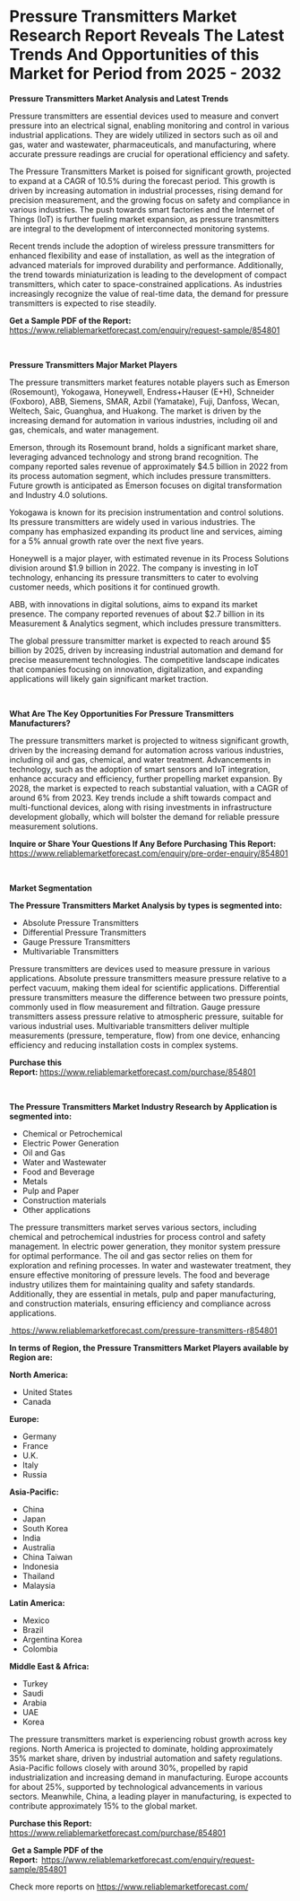 <p><h1>Pressure Transmitters Market Research Report Reveals The Latest Trends And Opportunities of this Market for Period from 2025 - 2032</h1></p><p><strong>Pressure Transmitters Market Analysis and Latest Trends</strong></p>
<p><p>Pressure transmitters are essential devices used to measure and convert pressure into an electrical signal, enabling monitoring and control in various industrial applications. They are widely utilized in sectors such as oil and gas, water and wastewater, pharmaceuticals, and manufacturing, where accurate pressure readings are crucial for operational efficiency and safety.</p><p>The Pressure Transmitters Market is poised for significant growth, projected to expand at a CAGR of 10.5% during the forecast period. This growth is driven by increasing automation in industrial processes, rising demand for precision measurement, and the growing focus on safety and compliance in various industries. The push towards smart factories and the Internet of Things (IoT) is further fueling market expansion, as pressure transmitters are integral to the development of interconnected monitoring systems.</p><p>Recent trends include the adoption of wireless pressure transmitters for enhanced flexibility and ease of installation, as well as the integration of advanced materials for improved durability and performance. Additionally, the trend towards miniaturization is leading to the development of compact transmitters, which cater to space-constrained applications. As industries increasingly recognize the value of real-time data, the demand for pressure transmitters is expected to rise steadily.</p></p>
<p><strong>Get a Sample PDF of the Report:&nbsp;</strong> <a href="https://www.reliablemarketforecast.com/enquiry/request-sample/854801?utm_campaign=2320&utm_medium=2&utm_source=Github&utm_content=ia&utm_term=08042025&utm_id=pressure-transmitters">https://www.reliablemarketforecast.com/enquiry/request-sample/854801</a></p>
<p>&nbsp;</p>
<p><strong>Pressure Transmitters Major Market Players</strong></p>
<p><p>The pressure transmitters market features notable players such as Emerson (Rosemount), Yokogawa, Honeywell, Endress+Hauser (E+H), Schneider (Foxboro), ABB, Siemens, SMAR, Azbil (Yamatake), Fuji, Danfoss, Wecan, Weltech, Saic, Guanghua, and Huakong. The market is driven by the increasing demand for automation in various industries, including oil and gas, chemicals, and water management.</p><p>Emerson, through its Rosemount brand, holds a significant market share, leveraging advanced technology and strong brand recognition. The company reported sales revenue of approximately $4.5 billion in 2022 from its process automation segment, which includes pressure transmitters. Future growth is anticipated as Emerson focuses on digital transformation and Industry 4.0 solutions.</p><p>Yokogawa is known for its precision instrumentation and control solutions. Its pressure transmitters are widely used in various industries. The company has emphasized expanding its product line and services, aiming for a 5% annual growth rate over the next five years.</p><p>Honeywell is a major player, with estimated revenue in its Process Solutions division around $1.9 billion in 2022. The company is investing in IoT technology, enhancing its pressure transmitters to cater to evolving customer needs, which positions it for continued growth.</p><p>ABB, with innovations in digital solutions, aims to expand its market presence. The company reported revenues of about $2.7 billion in its Measurement & Analytics segment, which includes pressure transmitters.</p><p>The global pressure transmitter market is expected to reach around $5 billion by 2025, driven by increasing industrial automation and demand for precise measurement technologies. The competitive landscape indicates that companies focusing on innovation, digitalization, and expanding applications will likely gain significant market traction.</p></p>
<p>&nbsp;</p>
<p><strong>What Are The Key Opportunities For Pressure Transmitters Manufacturers?</strong></p>
<p><p>The pressure transmitters market is projected to witness significant growth, driven by the increasing demand for automation across various industries, including oil and gas, chemical, and water treatment. Advancements in technology, such as the adoption of smart sensors and IoT integration, enhance accuracy and efficiency, further propelling market expansion. By 2028, the market is expected to reach substantial valuation, with a CAGR of around 6% from 2023. Key trends include a shift towards compact and multi-functional devices, along with rising investments in infrastructure development globally, which will bolster the demand for reliable pressure measurement solutions.</p></p>
<p><strong>Inquire or Share Your Questions If Any Before Purchasing This Report:</strong> <a href="https://www.reliablemarketforecast.com/enquiry/pre-order-enquiry/854801?utm_campaign=2320&utm_medium=2&utm_source=Github&utm_content=ia&utm_term=08042025&utm_id=pressure-transmitters">https://www.reliablemarketforecast.com/enquiry/pre-order-enquiry/854801</a></p>
<p>&nbsp;</p>
<p><strong>Market Segmentation</strong></p>
<p><strong>The Pressure Transmitters Market Analysis by types is segmented into:</strong></p>
<p><ul><li>Absolute Pressure Transmitters</li><li>Differential Pressure Transmitters</li><li>Gauge Pressure Transmitters</li><li>Multivariable Transmitters</li></ul></p>
<p><p>Pressure transmitters are devices used to measure pressure in various applications. Absolute pressure transmitters measure pressure relative to a perfect vacuum, making them ideal for scientific applications. Differential pressure transmitters measure the difference between two pressure points, commonly used in flow measurement and filtration. Gauge pressure transmitters assess pressure relative to atmospheric pressure, suitable for various industrial uses. Multivariable transmitters deliver multiple measurements (pressure, temperature, flow) from one device, enhancing efficiency and reducing installation costs in complex systems.</p></p>
<p><strong>Purchase this Report:&nbsp;</strong><a href="https://www.reliablemarketforecast.com/purchase/854801?utm_campaign=2320&utm_medium=2&utm_source=Github&utm_content=ia&utm_term=08042025&utm_id=pressure-transmitters">https://www.reliablemarketforecast.com/purchase/854801</a></p>
<p>&nbsp;</p>
<p><strong>The Pressure Transmitters Market Industry Research by Application is segmented into:</strong></p>
<p><ul><li>Chemical or Petrochemical</li><li>Electric Power Generation</li><li>Oil and Gas</li><li>Water and Wastewater</li><li>Food and Beverage</li><li>Metals</li><li>Pulp and Paper</li><li>Construction materials</li><li>Other applications</li></ul></p>
<p><p>The pressure transmitters market serves various sectors, including chemical and petrochemical industries for process control and safety management. In electric power generation, they monitor system pressure for optimal performance. The oil and gas sector relies on them for exploration and refining processes. In water and wastewater treatment, they ensure effective monitoring of pressure levels. The food and beverage industry utilizes them for maintaining quality and safety standards. Additionally, they are essential in metals, pulp and paper manufacturing, and construction materials, ensuring efficiency and compliance across applications.</p></p>
<p><a href="https://www.reliablemarketforecast.com/pressure-transmitters-r854801?utm_campaign=2320&utm_medium=2&utm_source=Github&utm_content=ia&utm_term=08042025&utm_id=pressure-transmitters">&nbsp;https://www.reliablemarketforecast.com/pressure-transmitters-r854801</a></p>
<p><strong>In terms of Region, the Pressure Transmitters Market Players available by Region are:</strong></p>
<p>
    <p> <strong> North America: </strong>
        <ul>
            <li>United States</li>
            <li>Canada</li>
        </ul>
        </p> 
    <p> <strong> Europe: </strong>
        <ul>
            <li>Germany</li>
            <li>France</li>
            <li>U.K.</li>
            <li>Italy</li>
            <li>Russia</li>
        </ul>
        </p> 
    <p> <strong> Asia-Pacific: </strong>
        <ul>
            <li>China</li>
            <li>Japan</li>
            <li>South Korea</li>
            <li>India</li>
            <li>Australia</li>
            <li>China Taiwan</li>
            <li>Indonesia</li>
            <li>Thailand</li>
            <li>Malaysia</li>
        </ul>
        </p> 
    <p> <strong> Latin America: </strong>
        <ul>
            <li>Mexico</li>
            <li>Brazil</li>
            <li>Argentina Korea</li>
            <li>Colombia</li>
        </ul>
        </p> 
    <p> <strong> Middle East & Africa: </strong>
        <ul>
            <li>Turkey</li>
            <li>Saudi</li>
            <li>Arabia</li>
            <li>UAE</li>
            <li>Korea</li>
        </ul>
    </p>
    </p>
<p><p>The pressure transmitters market is experiencing robust growth across key regions. North America is projected to dominate, holding approximately 35% market share, driven by industrial automation and safety regulations. Asia-Pacific follows closely with around 30%, propelled by rapid industrialization and increasing demand in manufacturing. Europe accounts for about 25%, supported by technological advancements in various sectors. Meanwhile, China, a leading player in manufacturing, is expected to contribute approximately 15% to the global market.</p></p>
<p><strong>Purchase this Report: </strong><a href="https://www.reliablemarketforecast.com/purchase/854801?utm_campaign=2320&utm_medium=2&utm_source=Github&utm_content=ia&utm_term=08042025&utm_id=pressure-transmitters">https://www.reliablemarketforecast.com/purchase/854801</a></p>
<p>&nbsp;<strong>Get a Sample PDF of the Report:&nbsp;&nbsp;</strong><a href="https://www.reliablemarketforecast.com/enquiry/request-sample/854801?utm_campaign=2320&utm_medium=2&utm_source=Github&utm_content=ia&utm_term=08042025&utm_id=pressure-transmitters">https://www.reliablemarketforecast.com/enquiry/request-sample/854801</a></p>
<p><strong></strong></p>
<p>Check more reports on <a href="https://www.reliablemarketforecast.com/?utm_campaign=2320&utm_medium=2&utm_source=Github&utm_content=ia&utm_term=08042025&utm_id=pressure-transmitters">https://www.reliablemarketforecast.com/</a></p>